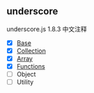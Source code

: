 ## underscore

underscore.js 1.8.3 中文注释

- [x] [Base](https://github.com/ahonn/underscore/blob/master/src/base.js)
- [x] [Collection](https://github.com/ahonn/underscore/blob/master/src/collection.js)
- [x] [Array](https://github.com/ahonn/underscore/blob/master/src/array.js)
- [x] [Functions](https://github.com/ahonn/underscore/blob/master/src/functions.js)
- [ ] Object
- [ ] Utility
